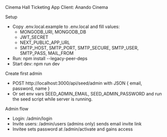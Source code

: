 Cinema Hall Ticketing App
Client: Anando Cinema

Setup

- Copy .env.local.example to .env.local and fill values:
  - MONGODB_URI, MONGODB_DB
  - JWT_SECRET
  - NEXT_PUBLIC_APP_URL
  - SMTP_HOST, SMTP_PORT, SMTP_SECURE, SMTP_USER, SMTP_PASS, MAIL_FROM
- Run: npm install --legacy-peer-deps
- Start dev: npm run dev

Create first admin

- POST http://localhost:3000/api/seed/admin with JSON { email, password, name }
- Or set env vars SEED_ADMIN_EMAIL, SEED_ADMIN_PASSWORD and run the seed script while server is running.

Admin flow

- Login: /admin/login
- Invite users: /admin/users (admins only) sends email invite link
- Invitee sets password at /admin/activate and gains access
